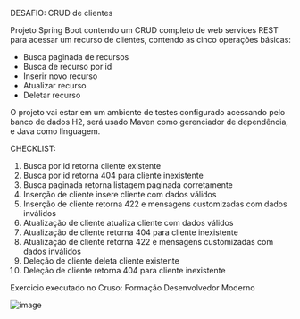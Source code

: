 DESAFIO: CRUD de clientes

Projeto Spring Boot contendo um CRUD completo de web services REST para
acessar um recurso de clientes, contendo as cinco operações básicas:

* Busca paginada de recursos
* Busca de recurso por id
* Inserir novo recurso
* Atualizar recurso
* Deletar recurso

O projeto vai estar em um ambiente de testes configurado acessando pelo banco de dados H2, será usado
Maven como gerenciador de dependência, e Java como linguagem.

CHECKLIST:
1. Busca por id retorna cliente existente
2. Busca por id retorna 404 para cliente inexistente
3. Busca paginada retorna listagem paginada corretamente
4. Inserção de cliente insere cliente com dados válidos
5. Inserção de cliente retorna 422 e mensagens customizadas com dados inválidos
6. Atualização de cliente atualiza cliente com dados válidos
7. Atualização de cliente retorna 404 para cliente inexistente
8. Atualização de cliente retorna 422 e mensagens customizadas com dados inválidos
9. Deleção de cliente deleta cliente existente
10. Deleção de cliente retorna 404 para cliente inexistente


Exercicio executado no Cruso: Formação Desenvolvedor Moderno

![image](https://github.com/cassiocoltri/exercicioCRUD/assets/94485441/a8c9d619-43cc-49fd-8d3d-e50d429e94b4)
